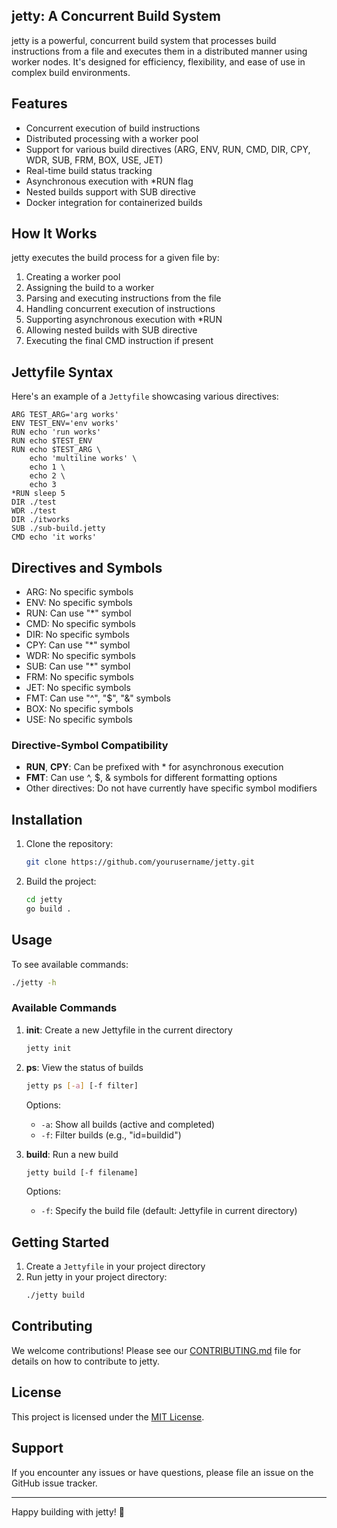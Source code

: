 ## jetty: A Concurrent Build System

jetty is a powerful, concurrent build system that processes build instructions from a file and executes them in a distributed manner using worker nodes. It's designed for efficiency, flexibility, and ease of use in complex build environments.

## Features

-   Concurrent execution of build instructions
-   Distributed processing with a worker pool
-   Support for various build directives (ARG, ENV, RUN, CMD, DIR, CPY, WDR, SUB, FRM, BOX, USE, JET)
-   Real-time build status tracking
-   Asynchronous execution with \*RUN flag
-   Nested builds support with SUB directive
-   Docker integration for containerized builds

## How It Works

jetty executes the build process for a given file by:

1. Creating a worker pool
2. Assigning the build to a worker
3. Parsing and executing instructions from the file
4. Handling concurrent execution of instructions
5. Supporting asynchronous execution with \*RUN
6. Allowing nested builds with SUB directive
7. Executing the final CMD instruction if present

## Jettyfile Syntax

Here's an example of a `Jettyfile` showcasing various directives:

```jetty
ARG TEST_ARG='arg works'
ENV TEST_ENV='env works'
RUN echo 'run works'
RUN echo $TEST_ENV
RUN echo $TEST_ARG \
    echo 'multiline works' \
    echo 1 \
    echo 2 \
    echo 3
*RUN sleep 5
DIR ./test
WDR ./test
DIR ./itworks
SUB ./sub-build.jetty
CMD echo 'it works'
```

## Directives and Symbols

-   ARG: No specific symbols
-   ENV: No specific symbols
-   RUN: Can use "\*" symbol
-   CMD: No specific symbols
-   DIR: No specific symbols
-   CPY: Can use "\*" symbol
-   WDR: No specific symbols
-   SUB: Can use "\*" symbol
-   FRM: No specific symbols
-   JET: No specific symbols
-   FMT: Can use "^", "$", "&" symbols
-   BOX: No specific symbols
-   USE: No specific symbols

### Directive-Symbol Compatibility

-   **RUN**, **CPY**: Can be prefixed with \* for asynchronous execution
-   **FMT**: Can use ^, $, & symbols for different formatting options
-   Other directives: Do not have currently have specific symbol modifiers

## Installation

1. Clone the repository:

    ```bash
    git clone https://github.com/yourusername/jetty.git
    ```

2. Build the project:
    ```bash
    cd jetty
    go build .
    ```

## Usage

To see available commands:

```bash
./jetty -h
```

### Available Commands

1. **init**: Create a new Jettyfile in the current directory

    ```bash
    jetty init
    ```

2. **ps**: View the status of builds

    ```bash
    jetty ps [-a] [-f filter]
    ```

    Options:

    - `-a`: Show all builds (active and completed)
    - `-f`: Filter builds (e.g., "id=buildid")

3. **build**: Run a new build
    ```bash
    jetty build [-f filename]
    ```
    Options:
    - `-f`: Specify the build file (default: Jettyfile in current directory)

## Getting Started

1. Create a `Jettyfile` in your project directory
2. Run jetty in your project directory:
    ```bash
    ./jetty build
    ```

## Contributing

We welcome contributions! Please see our [CONTRIBUTING.md](CONTRIBUTING.md) file for details on how to contribute to jetty.

## License

This project is licensed under the [MIT License](LICENSE).

## Support

If you encounter any issues or have questions, please file an issue on the GitHub issue tracker.

---

Happy building with jetty! 🚀

